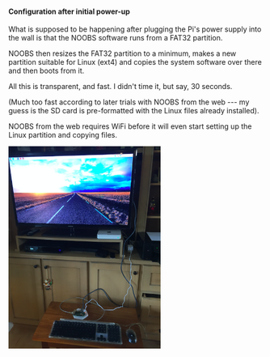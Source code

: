 #### Configuration after initial power-up

What is supposed to be happening after plugging the Pi's power supply into the wall is that the NOOBS software runs from a FAT32 partition.

NOOBS then resizes the FAT32 partition to a minimum, makes a new partition suitable for Linux (ext4) and copies the system software over there and then boots from it.

All this is transparent, and fast.  I didn't time it, but say, 30 seconds.

(Much too fast according to later trials with NOOBS from the web --- my guess is the SD card is pre-formatted with the Linux files already installed).

NOOBS from the web requires WiFi before it will even start setting up the Linux partition and copying files.

<img src="../figs/startup.png" style="height: 400px;" />

